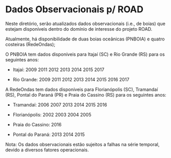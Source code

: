 # Dados Observacionais p/ ROAD

Neste diretório, serão atualizados dados observacionais (i.e., de boias) que estejam disponíveis dentro do domínio de interesse do projeto ROAD.

Atualmente, há disponibilidade de duas boias oceânicas (PNBOIA) e quatro costeiras (RedeOndas);


O PNBOIA tem dados disponíveis para Itajaí (SC) e Rio Grande (RS) para os seguintes anos:

 - Itajaí: 2009 2011 2012 2013 2014 2015 2017

 - Rio Grande: 2009 2011 2012 2013 2014 2015 2016 2017


A RedeOndas tem dados disponíveis para Florianópolis (SC), Tramandaí (RS), Pontal do Paraná (PR) e Praia do Cassino (RS) para os seguintes anos:

 - Tramandaí: 2006 2007 2013 2014 2015 2016

 - Florianópolis: 2002 2003 2004 2005

 - Praia do Cassino: 2016

 - Pontal do Paraná: 2013 2014 2015


Nota: Os dados observacionais estão sujeitos a falhas na série temporal, devido a diversos fatores operacionais.
